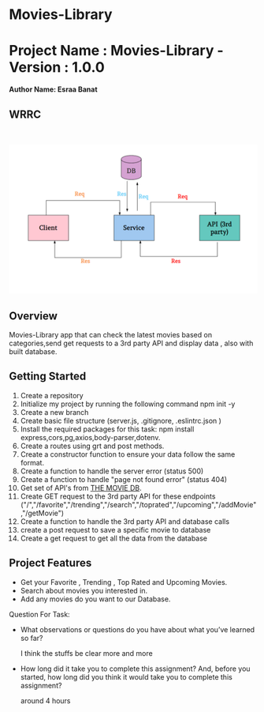 # Movies-Library

# Project Name : Movies-Library - Version : 1.0.0

**Author Name: Esraa Banat**

## WRRC 
<br>

![](/WRR3.png)

## Overview
Movies-Library app that can check the latest movies based on categories,send get requests to a 3rd party API and display data , also with built database.


## Getting Started
<!-- What are the steps that a user must take in order to build this app on their own machine and get it running? -->
1. Create a repository
2. Initialize my project by running the following command npm init -y
3. Create a new branch
4. Create basic file structure (server.js, .gitignore, .eslintrc.json )
5. Install the required packages for this task: npm install express,cors,pg,axios,body-parser,dotenv.
6. Create a routes using grt and post methods.
7. Create a constructor function to ensure your data follow the same format.
8. Create a function to handle the server error (status 500)
9. Create a function to handle "page not found error" (status 404)
10. Get set of API's from [ THE MOVIE DB](https://developers.themoviedb.org/3).
11. Create GET request to the 3rd party API for these endpoints ("/","/favorite","/trending","/search","/toprated","/upcoming","/addMovie","/getMovie")
12. Create a function to handle the 3rd party API and database calls
13. create a post request to save a specific movie to database
14. Create a get request to get all the data from the database


## Project Features
<!-- What are the features included in you app -->
* Get your Favorite , Trending , Top Rated and Upcoming Movies. 
* Search about movies you interested in.
* Add any movies do you want to our Database.

Question For Task:

* What observations or questions do you have about what you’ve learned so far?

  I think the stuffs be clear more and more

* How long did it take you to complete this assignment? And, before you started, how long did you think it would take you to complete this assignment? 

  around 4 hours